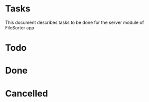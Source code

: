 # Tasks

This document describes tasks to be done for the server module of FileSorter app

# Todo

# Done

# Cancelled